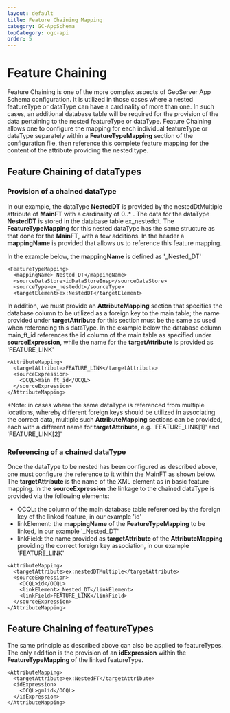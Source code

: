 ```yaml
---
layout: default
title: Feature Chaining Mapping
category: GC-AppSchema
topCategory: ogc-api
order: 5
---
```


# Feature Chaining

Feature Chaining is one of the more complex aspects of GeoServer App Schema configuration. It is utilized in those cases where a nested featureType or dataType can have a cardinality of more than one. In such cases, an additional database table will be required for the provision of the data pertaining to the nested featureType or dataType. Feature Chaining allows one to configure the mapping for each individual featureType or dataType separately within a **FeatureTypeMapping** section of the configuration file, then reference this complete feature mapping for the content of the attribute providing the nested type.

## Feature Chaining of dataTypes

### Provision of a chained dataType

In our example, the dataType **NestedDT** is provided by the nestedDtMultiple attribute of **MainFT** with a cardinality of 0..* . The data for the dataType **NestedDT** is stored in the database table ex_nesteddt. The **FeatureTypeMapping** for this nested dataType has the same structure as that done for the **MainFT**, with a few additions. In the header a **mappingName** is provided that allows us to reference this feature mapping. 

In the example below, the **mappingName** is defined as \'\_Nested_DT\'

```
<FeatureTypeMapping>
  <mappingName>_Nested_DT</mappingName>
  <sourceDataStore>idDataStoreInsp</sourceDataStore>
  <sourceType>ex_nesteddt</sourceType>
  <targetElement>ex:NestedDT</targetElement>
```

In addition, we must provide an **AttributeMapping** section that specifies the database column to be utilized as a foreign key to the main table; the name provided under **targetAttribute** for this section must be the same as used when referencing this dataType. In the example below the database column main_ft_id references the id column of the main table as specified under **sourceExpression**, while the name for the **targetAttribute** is provided as \'FEATURE_LINK\'

```
<AttributeMapping>
  <targetAttribute>FEATURE_LINK</targetAttribute>
  <sourceExpression>
    <OCQL>main_ft_id</OCQL>
  </sourceExpression>
</AttributeMapping>
```

*Note: in cases where the same dataType is referenced from multiple locations, whereby different foreign keys should be utilized in associating the correct data, multiple such **AttributeMapping** sections can be provided, each with a different name for **targetAttribute**, e.g. \'FEATURE_LINK[1]\' and \'FEATURE_LINK[2]\'

### Referencing of a chained dataType

Once the dataType to be nested has been configured as described above, one must configure the reference to it within the MainFT as shown below. The **targetAttribute** is the name of the XML element as in basic feature mapping. In the **sourceExpression** the linkage to the chained dataType is provided via the following elements:
* OCQL: the column of the main database table referenced by the foreign key of the linked feature, in our example \'id\'
* linkElement: the **mappingName** of the **FeatureTypeMapping** to be linked, in our example \'\_Nested_DT\'
* linkField: the name provided as **targetAttribute** of the **AttributeMapping** providing the correct foreign key association, in our example \'FEATURE_LINK\'

```
<AttributeMapping>
  <targetAttribute>ex:nestedDTMultiple</targetAttribute>
  <sourceExpression>
    <OCQL>id</OCQL>
    <linkElement>_Nested_DT</linkElement>
    <linkField>FEATURE_LINK</linkField>
  </sourceExpression>
</AttributeMapping>	
```


## Feature Chaining of featureTypes
The same principle as described above can also be applied to featureTypes. The only addition is the provision of an **idExpression** within the **FeatureTypeMapping** of the linked featureType.

```
<AttributeMapping>
  <targetAttribute>ex:NestedFT</targetAttribute>
  <idExpression>
    <OCQL>gmlid</OCQL>
  </idExpression>
</AttributeMapping>
```

